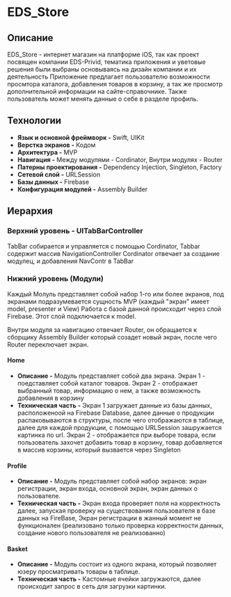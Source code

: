 # EDS_Store

## Описание
EDS_Store - интернет магазин на платформе iOS, так как проект посвящен компании EDS-Privid, тематика приложения и уветовые решения были выбраны основываясь на дизайн компании и их деятельность
Приложение предлагает пользователю возможности просмтора каталога, добавления товаров в корзину, а так же просмотр дополнительной информации на сайте-справочнике. Также пользователь может менять данные о себе в разделе профиль.

## Технологии
- **Язык и основной фреймворк -** Swift, UIKit
- **Верстка экранов -** Кодом
- **Архитектура -** MVP
- **Навигация -** Между модулями - Cordinator, Внутри модулях - Router
- **Патерны проектирования -** Dependency Injection, Singleton, Factory
- **Сетевой слой -** URLSession
- **Базы данных -** Firebase
- **Конфигурация модулей -** Assembly Builder

## Иерархия
### Верхний уровень - UITabBarController
TabBar собирается и управляется с помощью Cordinator, Tabbar содержит массив NavigationController
Cordinator отвечает за создание модулец, и добавления NavContr в TabBar

### Нижний уровень (Модули)

Каждый Молуль представляет собой набор 1-го или более экранов, под экранами подразумевается сущность MVP (каждый "экран" имеет model, presenter и View) 
Работа с базой данной происходит через слой Firebase. Этот слой подключается к model. 

Внутри модуля за навигацию отвечает Router, он обращается к сборщику Assembly Builder который созадет новый экран, после чего Router переключает экран.

#### Home
- **Описание -** Модуль представляет собой два экрана. Экран 1 - поедставляет собой каталог товаров. Экран 2 - отображает выбранный товар, информацию о нем, а также возможность добавления в корзину
- **Техническая часть -** Экран 1 загружает данные из базы данных, расположеноой на Firebase Database, далее данные о продукции распаковываются в структуры, после чего отображаются в таблице, далее для каждой продукции, с помощью URLSession зашружается картинка по url. Экран 2 - отображается при выборе товара, если пользователь захочет добавить товар в корзину, товар добавляется в массив корзины, который вызвается через Singleton

#### Profile 
- **Описание -** Модуль представляет собой набор экранов: экран регистрации, экран входа, основной экран, экран данных о пользователе. 
- **Техническая часть -** Экран входа проверяет поля на корректность далее, запуская проверку на существования пользователя в базе данных на FireBase, Экран регистрации в жанный момент не функционален (реализовано только проверка корректности данных, создание нового пользователя не реализованно)

#### Basket
- **Описание -** Модуль состоит из одного экрана, который позволяет юзеру просматривать товары в таблице. 
- **Teхническая часть -** Кастомные ячейки загружаются, далее происходит запрос в сеть для загрузки картинки.



